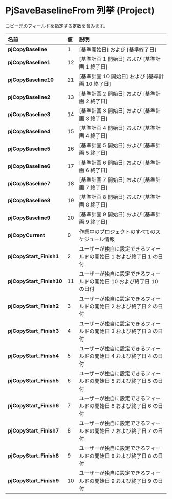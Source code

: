 
# PjSaveBaselineFrom 列挙 (Project)

コピー元のフィールドを指定する定数を含みます。



|**名前**|**値**|**説明**|
|:-----|:-----|:-----|
|**pjCopyBaseline**|1|[基準開始日] および [基準終了日]|
|**pjCopyBaseline1**|12|[基準計画 1 開始日] および [基準計画 1 終了日]|
|**pjCopyBaseline10**|21|[基準計画 10 開始日] および [基準計画 10 終了日]|
|**pjCopyBaseline2**|13|[基準計画 2 開始日] および [基準計画 2 終了日]|
|**pjCopyBaseline3**|14|[基準計画 3 開始日] および [基準計画 3 終了日]|
|**pjCopyBaseline4**|15|[基準計画 4 開始日] および [基準計画 4 終了日]|
|**pjCopyBaseline5**|16|[基準計画 5 開始日] および [基準計画 5 終了日]|
|**pjCopyBaseline6**|17|[基準計画 6 開始日] および [基準計画 6 終了日]|
|**pjCopyBaseline7**|18|[基準計画 7 開始日] および [基準計画 7 終了日]|
|**pjCopyBaseline8**|19|[基準計画 8 開始日] および [基準計画 8 終了日]|
|**pjCopyBaseline9**|20|[基準計画 9 開始日] および [基準計画 9 終了日]|
|**pjCopyCurrent**|0|作業中のプロジェクトのすべてのスケジュール情報|
|**pjCopyStart_Finish1**|2|ユーザーが独自に設定できるフィールドの開始日 1 および終了日 1 の日付|
|**pjCopyStart_Finish10**|11|ユーザーが独自に設定できるフィールドの開始日 10 および終了日 10 の日付|
|**pjCopyStart_Finish2**|3|ユーザーが独自に設定できるフィールドの開始日 2 および終了日 2 の日付|
|**pjCopyStart_Finish3**|4|ユーザーが独自に設定できるフィールドの開始日 3 および終了日 3 の日付|
|**pjCopyStart_Finish4**|5|ユーザーが独自に設定できるフィールドの開始日 4 および終了日 4 の日付|
|**pjCopyStart_Finish5**|6|ユーザーが独自に設定できるフィールドの開始日 5 および終了日 5 の日付|
|**pjCopyStart_Finish6**|7|ユーザーが独自に設定できるフィールドの開始日 6 および終了日 6 の日付|
|**pjCopyStart_Finish7**|8|ユーザーが独自に設定できるフィールドの開始日 7 および終了日 7 の日付|
|**pjCopyStart_Finish8**|9|ユーザーが独自に設定できるフィールドの開始日 8 および終了日 8 の日付|
|**pjCopyStart_Finish9**|10|ユーザーが独自に設定できるフィールドの開始日 9 および終了日 9 の日付|
